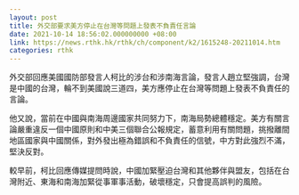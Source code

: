 ```yaml
---
layout: post
title: 外交部要求美方停止在台灣等問題上發表不負責任言論
date: 2021-10-14 18:56:02.000000000 +08:00
link: https://news.rthk.hk/rthk/ch/component/k2/1615248-20211014.htm
categories: rthk
---
```


外交部回應美國國防部發言人柯比的涉台和涉南海言論，發言人趙立堅強調，台灣是中國的台灣，輪不到美國說三道四，美方應停止在台灣等問題上發表不負責任的言論。

他又說，當前在中國與南海周邊國家共同努力下，南海局勢總體穩定。美方有關言論嚴重違反一個中國原則和中美三個聯合公報規定，蓄意利用有關問題，挑撥離間地區國家與中國關係，對外發出極為錯誤和不負責任的信號，中方對此強烈不滿，堅決反對。

較早前，柯比回應傳媒提問時說，中國加緊壓迫台灣和其他夥伴與盟友，包括在台灣附近、東海和南海加緊從事軍事活動，破壞穩定，只會提高誤判的風險。
